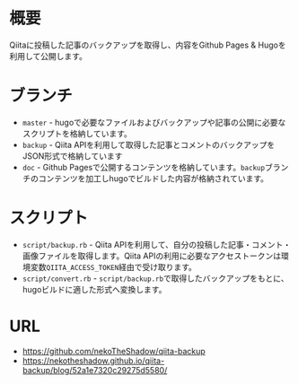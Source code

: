 # 概要

Qiitaに投稿した記事のバックアップを取得し、内容をGithub Pages & Hugoを利用して公開します。

# ブランチ

- `master` - hugoで必要なファイルおよびバックアップや記事の公開に必要なスクリプトを格納しています。
- `backup` - Qiita APIを利用して取得した記事とコメントのバックアップをJSON形式で格納しています
- `doc` - Github Pagesで公開するコンテンツを格納しています。`backup`ブランチのコンテンツを加工しhugoでビルドした内容が格納されています。

# スクリプト

- `script/backup.rb` - Qiita APIを利用して、自分の投稿した記事・コメント・画像ファイルを取得します。Qiita APIの利用に必要なアクセストークンは環境変数`QIITA_ACCESS_TOKEN`経由で受け取ります。
- `script/convert.rb` - `script/backup.rb`で取得したバックアップをもとに、hugoビルドに適した形式へ変換します。

# URL

- https://github.com/nekoTheShadow/qiita-backup
- https://nekotheshadow.github.io/qiita-backup/blog/52a1e7320c29275d5580/